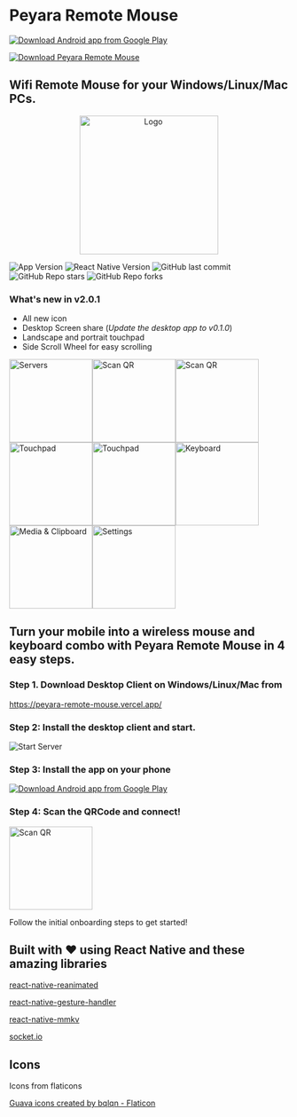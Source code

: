 # Peyara Remote Mouse

[![Download Android app from Google Play](https://peyara-remote-mouse.vercel.app/img/google-play.png)](https://play.google.com/store/apps/details?id=io.github.ayonshafiul.peyara)

<a href='https://peyara-remote-mouse.en.uptodown.com/android' title='Download Peyara Remote Mouse' >
  <img src='https://stc.utdstc.com/img/mediakit/download-aao-small.png' alt='Download Peyara Remote Mouse'>
</a>

## Wifi Remote Mouse for your Windows/Linux/Mac PCs.

<p align="center"><img src="https://peyara-remote-mouse.vercel.app/img/client-logo.png" alt="Logo" width="250"></p>

![App Version](https://img.shields.io/github/package-json/v/ayonshafiul/peyara-mouse-client/rn-raw?label=Version)
![React Native Version](https://img.shields.io/github/package-json/dependency-version/ayonshafiul/peyara-mouse-client/react-native?label=React%20Native)
![GitHub last commit](https://img.shields.io/github/last-commit/ayonshafiul/peyara-mouse-client)
![GitHub Repo stars](https://img.shields.io/github/stars/ayonshafiul/peyara-mouse-client)
![GitHub Repo forks](https://img.shields.io/github/forks/ayonshafiul/peyara-mouse-client)

### What's new in v2.0.1

- All new icon
- Desktop Screen share (_Update the desktop app to v0.1.0_)
- Landscape and portrait touchpad
- Side Scroll Wheel for easy scrolling

<div style="display: flex; flex-wrap: wrap; gap: 8;">
<img src="https://peyara-remote-mouse.vercel.app/img/home.png" alt="Servers" width="150">
<img src="https://peyara-remote-mouse.vercel.app/img/scan-qr.png" alt="Scan QR" width="150">
<img src="https://peyara-remote-mouse.vercel.app/img/screen-desk.png" alt="Scan QR" width="150">
<img src="https://peyara-remote-mouse.vercel.app/img/screen-mob.png" alt="Touchpad" width="150">
<img src="https://peyara-remote-mouse.vercel.app/img/touchpad-2.png" alt="Touchpad" width="150">
<img src="https://peyara-remote-mouse.vercel.app/img/keyboard.png" alt="Keyboard" width="150">
<img src="https://peyara-remote-mouse.vercel.app/img/touchpad.png" alt="Media & Clipboard" width="150">
<img src="https://peyara-remote-mouse.vercel.app/img/settings.png" alt="Settings" width="150">
</div>

## Turn your mobile into a wireless mouse and keyboard combo with Peyara Remote Mouse in 4 easy steps.

### Step 1. Download Desktop Client on Windows/Linux/Mac from

https://peyara-remote-mouse.vercel.app/

### Step 2: Install the desktop client and start.

![Start Server](https://peyara-remote-mouse.vercel.app/img/server.png)

### Step 3: Install the app on your phone

[![Download Android app from Google Play](https://peyara-remote-mouse.vercel.app/img/google-play.png)](https://play.google.com/store/apps/details?id=io.github.ayonshafiul.peyara)

### Step 4: Scan the QRCode and connect!

<img src="https://peyara-remote-mouse.vercel.app/img/scan-qr.png" alt="Scan QR" width="150">

Follow the initial onboarding steps to get started!

## Built with ❤️ using React Native and these amazing libraries

[react-native-reanimated](https://github.com/software-mansion/react-native-reanimated/)

[react-native-gesture-handler](https://github.com/software-mansion/react-native-gesture-handler)

[react-native-mmkv](https://github.com/mrousavy/react-native-mmkv)

[socket.io](https://github.com/socketio/socket.io)

## Icons

Icons from flaticons

<a href="https://www.flaticon.com/free-icons/guava" title="guava icons">Guava icons created by bqlqn - Flaticon</a>
